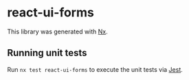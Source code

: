 # react-ui-forms

This library was generated with [Nx](https://nx.dev).

## Running unit tests

Run `nx test react-ui-forms` to execute the unit tests via [Jest](https://jestjs.io).
